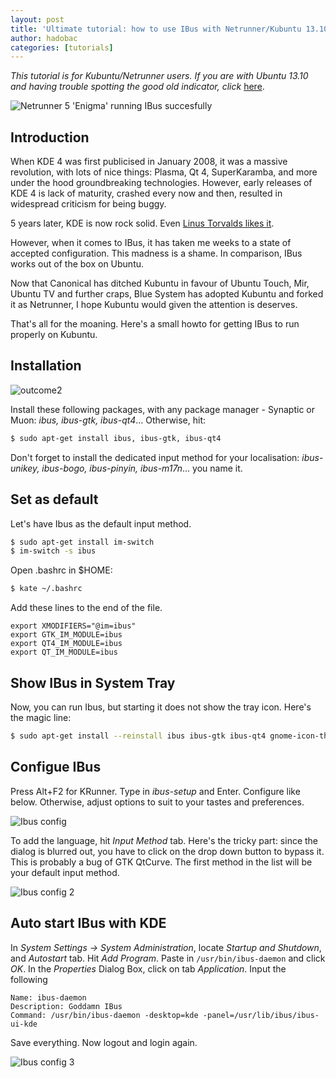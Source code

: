 ```yaml
---
layout: post
title: 'Ultimate tutorial: how to use IBus with Netrunner/Kubuntu 13.10'
author: hadobac
categories: [tutorials]
---
```


*This tutorial is for Kubuntu/Netrunner users. If you are with Ubuntu 13.10 and having trouble
spotting the good old indicator, click*
[here](http://www.localizingjapan.com/blog/2013/10/20/japanese-input-on-ubuntu-linux-13-10-saucy-salamander/).

![](http://rmitc.org/wp-content/uploads/2013/10/outcome1-1024x575.png "Netrunner 5
'Enigma' running IBus succesfully")

## Introduction

When KDE 4 was first publicised in January 2008, it was a massive revolution, with lots of nice
things: Plasma, Qt 4, SuperKaramba, and more under the hood groundbreaking technologies. However,
early releases of KDE 4 is lack of maturity, crashed every now and then, resulted in widespread
criticism for being buggy.

5 years later, KDE is now rock solid. Even [Linus Torvalds likes
it](https://plus.google.com/u/0/+LinusTorvalds/posts/DbmEE8kXLDA).

However, when it comes to IBus, it has taken me weeks to a state of accepted configuration. This
madness is a shame. In comparison, IBus works out of the box on Ubuntu.

Now that Canonical has ditched Kubuntu in favour of Ubuntu Touch, Mir, Ubuntu TV and further craps,
Blue System has adopted Kubuntu and forked it as Netrunner, I hope Kubuntu would given the
attention is deserves.

That's all for the moaning. Here's a small howto for getting IBus to run properly on Kubuntu.

## Installation

![outcome2](http://rmitc.org/wp-content/uploads/2013/10/outcome2.png)

Install these following packages, with any package manager - Synaptic or Muon: *ibus, ibus-gtk,
ibus-qt4*... Otherwise, hit:

```bash
$ sudo apt-get install ibus, ibus-gtk, ibus-qt4
```

Don't forget to install the dedicated input method for your localisation: *ibus-unikey,
ibus-bogo, ibus-pinyin, ibus-m17n*... you name it.

## Set as default

Let's have Ibus as the default input method.

```bash
$ sudo apt-get install im-switch
$ im-switch -s ibus
```

Open .bashrc in $HOME:

```bash
$ kate ~/.bashrc
```

Add these lines to the end of the file.

```
export XMODIFIERS="@im=ibus"
export GTK_IM_MODULE=ibus
export QT4_IM_MODULE=ibus
export QT_IM_MODULE=ibus
```

## Show IBus in System Tray

Now, you can run Ibus, but starting it does not show the tray icon.  Here's the magic line:

```bash
$ sudo apt-get install --reinstall ibus ibus-gtk ibus-qt4 gnome-icon-theme gnome-icon-theme-full
```

## Configue IBus

Press Alt+F2 for KRunner. Type in *ibus-setup* and Enter. Configure like below. Otherwise, adjust
options to suit to your tastes and preferences.

![Ibus config](http://rmitc.org/wp-content/uploads/2013/10/Ibus-config.png)

To add the language, hit *Input Method* tab. Here's the tricky part: since the dialog is blurred
out, you have to click on the drop down button to bypass it. This is probably a bug of GTK QtCurve.
The first method in the list will be your default input method.

![Ibus config 2](http://rmitc.org/wp-content/uploads/2013/10/Ibus-config-2.png)

## Auto start IBus with KDE

In *System Settings -> System Administration*, locate *Startup and Shutdown*, and *Autostart* tab.
Hit *Add Program*. Paste in `/usr/bin/ibus-daemon` and click *OK*. In the *Properties* Dialog
Box, click on tab *Application*. Input the following

```
Name: ibus-daemon
Description: Goddamn IBus
Command: /usr/bin/ibus-daemon -desktop=kde -panel=/usr/lib/ibus/ibus-ui-kde
```

Save everything. Now logout and login again.

![Ibus config
3](http://rmitc.org/wp-content/uploads/2013/10/Ibus-config-3-1024x705.png)
